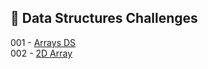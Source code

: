 
## 🎯 Data Structures Challenges

001 - [Arrays DS](https://github.com/danipishinin/HackerRank/blob/main/data_structures/arrays-ds.md) </br >
002 - [2D Array](https://github.com/danipishinin/HackerRank/blob/main/data_structures/2d-array.md) </br >
